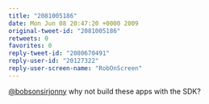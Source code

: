 ```yaml
---
title: "2081005186"
date: Mon Jun 08 20:47:20 +0000 2009
original-tweet-id: "2081005186"
retweets: 0
favorites: 0
reply-tweet-id: "2080670491"
reply-user-id: "20127322"
reply-user-screen-name: "RobOnScreen"
---
```

<a href="https://twitter.com/bobsonsirjonny">@bobsonsirjonny</a> why not build these apps with the SDK?
